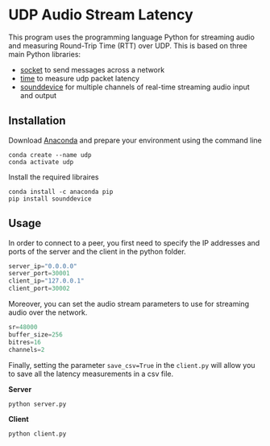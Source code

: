 # UDP Audio Stream Latency

This program uses the programming language Python for streaming audio and measuring Round-Trip Time (RTT) over UDP. This is based on three main Python libraries: 

- [socket](https://docs.python.org/3/library/socket.html#module-socket) to send messages across a network 
- [time](https://docs.python.org/3/library/time.html) to measure udp packet latency 
- [sounddevice](https://pypi.org/project/sounddevice/) for multiple channels of real-time streaming audio input and output

## Installation

Download [Anaconda](https://www.anaconda.com/products/distribution) and prepare your environment using the command line

```
conda create --name udp
conda activate udp
```
Install the required libraires

```
conda install -c anaconda pip
pip install sounddevice
``` 

## Usage

In order to connect to a peer, you first need to specify the IP addresses and ports of the server and the client in the python folder. 

```python
server_ip="0.0.0.0"
server_port=30001
client_ip="127.0.0.1"
client_port=30002
```
Moreover, you can set the audio stream parameters to use for streaming audio over the network.

```python
sr=48000 
buffer_size=256
bitres=16
channels=2
```

Finally, setting the parameter `save_csv=True` in the `client.py` will allow you to save all the latency measurements in a csv file.

**Server**
```
python server.py 
```
**Client**
```
python client.py 
```
